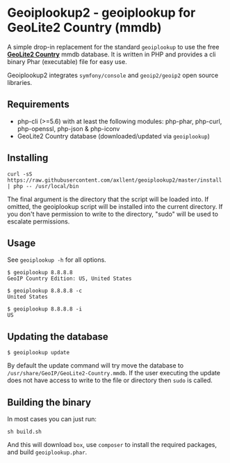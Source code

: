 # Geoiplookup2 - geoiplookup for GeoLite2 Country (mmdb)

A simple drop-in replacement for the standard `geoiplookup` to use the free
**[GeoLite2 Country](https://dev.maxmind.com/geoip/geoip2/geolite2/)** mmdb database.
It is written in PHP and provides a cli binary Phar (executable) file for easy use.

Geoiplookup2 integrates `symfony/console` and `geoip2/geoip2` open source libraries.


## Requirements

- php-cli (>=5.6) with at least the following modules: php-phar, php-curl, php-openssl, php-json & php-iconv
- GeoLite2 Country database (downloaded/updated via `geoiplookup`)


## Installing

```shell
curl -sS https://raw.githubusercontent.com/axllent/geoiplookup2/master/install | php -- /usr/local/bin
```

The final argument is the directory that the script will be loaded into. If omitted, the geoiplookup script will be installed
into the current directory. If you don't have permission to write to the directory, "sudo" will be used to escalate permissions.


## Usage

See `geoiplookup -h` for all options.

```shell
$ geoiplookup 8.8.8.8
GeoIP Country Edition: US, United States

$ geoiplookup 8.8.8.8 -c
United States

$ geoiplookup 8.8.8.8 -i
US
```

## Updating the database

```shell
$ geoiplookup update
```

By default the update command will try move the database to `/usr/share/GeoIP/GeoLite2-Country.mmdb`. If the user executing
the update does not have access to write to the file or directory then `sudo` is called.


## Building the binary

In most cases you can just run:

```
sh build.sh
```

And this will download `box`, use `composer` to install the required packages, and build `geoiplookup.phar`.
